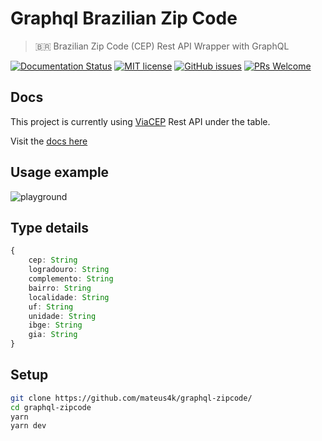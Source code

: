 # Graphql Brazilian Zip Code
> 🇧🇷 Brazilian Zip Code (CEP) Rest API Wrapper with GraphQL

[![Documentation Status](https://readthedocs.org/projects/ansicolortags/badge/?version=latest)](https://mateus4k.github.io/graphql-zipcode/)
[![MIT license](https://img.shields.io/badge/License-MIT-blue.svg)](https://lbesson.mit-license.org/)
[![GitHub issues](https://img.shields.io/github/issues/mateus4k/graphql-zipcode.svg)](https://GitHub.com/mateus4k/graphql-zipcode/issues/)
[![PRs Welcome](https://img.shields.io/badge/PRs-welcome-brightgreen.svg?style=flat-square)](http://makeapullrequest.com)


## Docs
This project is currently using [ViaCEP](https://viacep.com.br/) Rest API under the table.

Visit the [docs here](https://mateus4k.github.io/graphql-zipcode/)

## Usage example
![playground](https://user-images.githubusercontent.com/30202634/89843648-b55ea700-db4f-11ea-9996-3f43d39c7c75.png)

## Type details
```ts
{
    cep: String
    logradouro: String
    complemento: String
    bairro: String
    localidade: String
    uf: String
    unidade: String
    ibge: String
    gia: String
}
```

## Setup
```sh
git clone https://github.com/mateus4k/graphql-zipcode/
cd graphql-zipcode
yarn
yarn dev
```
